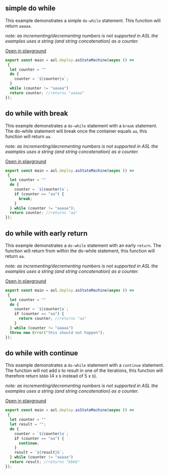 
## simple do while
This example demonstrates a simple `do-while` statement. This function will return `aaaaa`.

*note: as incrementing/decrementing numbers is not supported in ASL the examples uses a string (and string concatenation) as a counter.* 

[Open in playground](https://asl-editor-spike-ts-stedi.vercel.app/?aW1wb3J0ICogYXMgYXNsIGZyb20gIkB0czJhc2wvYXNsLWxpYiIKCmV4cG9ydCBjb25zdCBtYWluID0gYXNsLmRlcGxveS5hc1N0YXRlTWFjaGluZShhc3luYyAoKSA9PiAKIHsKICBsZXQgY291bnRlciA9ICIiCiAgZG8gewogICAgY291bnRlciA9IGAke2NvdW50ZXJ9YWA7CiAgfQogIHdoaWxlIChjb3VudGVyICE9ICJhYWFhYSIpCiAgcmV0dXJuIGNvdW50ZXI7IC8vcmV0dXJucyAiYWFhYWEiCn0pOw==)

``` typescript
export const main = asl.deploy.asStateMachine(async () => 
 {
  let counter = ""
  do {
    counter = `${counter}a`;
  }
  while (counter != "aaaaa")
  return counter; //returns "aaaaa"
});
```


## do while with break
This example demonstrates a `do-while` statement with a `break` statement. The do-while statement will break once the container equals `aa`, this function will return `aa`.

*note: as incrementing/decrementing numbers is not supported in ASL the examples uses a string (and string concatenation) as a counter.* 

[Open in playground](https://asl-editor-spike-ts-stedi.vercel.app/?aW1wb3J0ICogYXMgYXNsIGZyb20gIkB0czJhc2wvYXNsLWxpYiIKCmV4cG9ydCBjb25zdCBtYWluID0gYXNsLmRlcGxveS5hc1N0YXRlTWFjaGluZShhc3luYyAoKSA9PiAKIHsKICBsZXQgY291bnRlciA9ICIiCiAgZG8gewogICAgY291bnRlciA9IGAke2NvdW50ZXJ9YWA7CiAgICBpZiAoY291bnRlciA9PSAiYWEiKSB7CiAgICAgIGJyZWFrOwogICAgfQogIH0gd2hpbGUgKGNvdW50ZXIgIT0gImFhYWFhIik7CiAgcmV0dXJuIGNvdW50ZXI7IC8vcmV0dXJucyAiYWEiCn0pOw==)

``` typescript
export const main = asl.deploy.asStateMachine(async () => 
 {
  let counter = ""
  do {
    counter = `${counter}a`;
    if (counter == "aa") {
      break;
    }
  } while (counter != "aaaaa");
  return counter; //returns "aa"
});
```


## do while with early return
This example demonstrates a `do-while` statement with an early `return`. The function will return from within the do-while statement, this function will return `aa`.

*note: as incrementing/decrementing numbers is not supported in ASL the examples uses a string (and string concatenation) as a counter.* 

[Open in playground](https://asl-editor-spike-ts-stedi.vercel.app/?aW1wb3J0ICogYXMgYXNsIGZyb20gIkB0czJhc2wvYXNsLWxpYiIKCmV4cG9ydCBjb25zdCBtYWluID0gYXNsLmRlcGxveS5hc1N0YXRlTWFjaGluZShhc3luYyAoKSA9PiAKIHsKICBsZXQgY291bnRlciA9ICIiCiAgZG8gewogICAgY291bnRlciA9IGAke2NvdW50ZXJ9YWA7CiAgICBpZiAoY291bnRlciA9PSAiYWEiKSB7CiAgICAgIHJldHVybiBjb3VudGVyOyAvL3JldHVybnMgImFhIgogICAgfQogIH0gd2hpbGUgKGNvdW50ZXIgIT0gImFhYWFhIikKICB0aHJvdyBuZXcgRXJyb3IoInRoaXMgc2hvdWxkIG5vdCBoYXBwZW4iKTsKfSk7)

``` typescript
export const main = asl.deploy.asStateMachine(async () => 
 {
  let counter = ""
  do {
    counter = `${counter}a`;
    if (counter == "aa") {
      return counter; //returns "aa"
    }
  } while (counter != "aaaaa")
  throw new Error("this should not happen");
});
```


## do while with continue
This example demonstrates a `do-while` statement with a `continue` statement. The function will not add `b` to result in one of the iterations, this function will therefore return `bbbb` (4 x `b` instead of 5 x `b`).

*note: as incrementing/decrementing numbers is not supported in ASL the examples uses a string (and string concatenation) as a counter.* 

[Open in playground](https://asl-editor-spike-ts-stedi.vercel.app/?aW1wb3J0ICogYXMgYXNsIGZyb20gIkB0czJhc2wvYXNsLWxpYiIKCmV4cG9ydCBjb25zdCBtYWluID0gYXNsLmRlcGxveS5hc1N0YXRlTWFjaGluZShhc3luYyAoKSA9PiAKIHsKICBsZXQgY291bnRlciA9ICIiCiAgbGV0IHJlc3VsdCA9ICIiOwogIGRvIHsKICAgIGNvdW50ZXIgPSBgJHtjb3VudGVyfWFgOwogICAgaWYgKGNvdW50ZXIgPT0gImFhIikgewogICAgICBjb250aW51ZTsKICAgIH0KICAgIHJlc3VsdCA9IGAke3Jlc3VsdH1iYDsKICB9IHdoaWxlIChjb3VudGVyICE9ICJhYWFhYSIpCiAgcmV0dXJuIHJlc3VsdDsgLy9yZXR1cm5zICJiYmJiIgp9KTs=)

``` typescript
export const main = asl.deploy.asStateMachine(async () => 
 {
  let counter = ""
  let result = "";
  do {
    counter = `${counter}a`;
    if (counter == "aa") {
      continue;
    }
    result = `${result}b`;
  } while (counter != "aaaaa")
  return result; //returns "bbbb"
});
```


